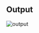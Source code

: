 ## Output

![output](https://user-images.githubusercontent.com/86193685/194296583-11c48bab-a75c-4314-b3d5-d516ff150db8.jpg)
